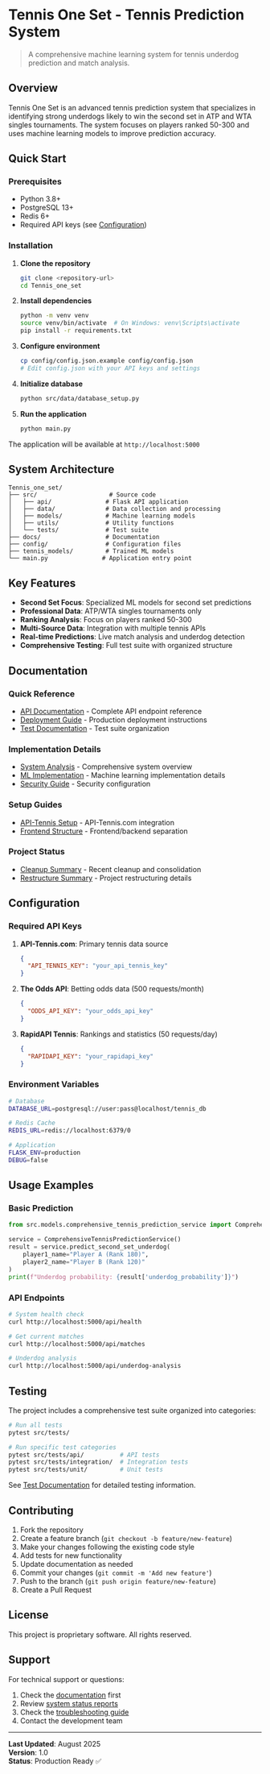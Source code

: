 # Tennis One Set - Tennis Prediction System

> A comprehensive machine learning system for tennis underdog prediction and match analysis.

## Overview

Tennis One Set is an advanced tennis prediction system that specializes in identifying strong underdogs likely to win the second set in ATP and WTA singles tournaments. The system focuses on players ranked 50-300 and uses machine learning models to improve prediction accuracy.

## Quick Start

### Prerequisites

- Python 3.8+
- PostgreSQL 13+
- Redis 6+
- Required API keys (see [Configuration](#configuration))

### Installation

1. **Clone the repository**
   ```bash
   git clone <repository-url>
   cd Tennis_one_set
   ```

2. **Install dependencies**
   ```bash
   python -m venv venv
   source venv/bin/activate  # On Windows: venv\Scripts\activate
   pip install -r requirements.txt
   ```

3. **Configure environment**
   ```bash
   cp config/config.json.example config/config.json
   # Edit config.json with your API keys and settings
   ```

4. **Initialize database**
   ```bash
   python src/data/database_setup.py
   ```

5. **Run the application**
   ```bash
   python main.py
   ```

The application will be available at `http://localhost:5000`

## System Architecture

```
Tennis_one_set/
├── src/                    # Source code
│   ├── api/               # Flask API application
│   ├── data/              # Data collection and processing
│   ├── models/            # Machine learning models
│   ├── utils/             # Utility functions
│   └── tests/             # Test suite
├── docs/                  # Documentation
├── config/                # Configuration files
├── tennis_models/         # Trained ML models
└── main.py               # Application entry point
```

## Key Features

- **Second Set Focus**: Specialized ML models for second set predictions
- **Professional Data**: ATP/WTA singles tournaments only
- **Ranking Analysis**: Focus on players ranked 50-300
- **Multi-Source Data**: Integration with multiple tennis APIs
- **Real-time Predictions**: Live match analysis and underdog detection
- **Comprehensive Testing**: Full test suite with organized structure

## Documentation

### Quick Reference
- [API Documentation](docs/API_DOCUMENTATION.md) - Complete API endpoint reference
- [Deployment Guide](docs/DEPLOYMENT_GUIDE.md) - Production deployment instructions
- [Test Documentation](src/tests/README.md) - Test suite organization

### Implementation Details
- [System Analysis](docs/SYSTEM_ANALYSIS_REPORT.md) - Comprehensive system overview
- [ML Implementation](docs/IMPLEMENTATION_SUMMARY.md) - Machine learning implementation details
- [Security Guide](docs/SECURITY_DEPLOYMENT_GUIDE.md) - Security configuration

### Setup Guides
- [API-Tennis Setup](docs/API_TENNIS_SETUP_GUIDE.md) - API-Tennis.com integration
- [Frontend Structure](docs/FRONTEND_STRUCTURE.md) - Frontend/backend separation

### Project Status
- [Cleanup Summary](PROJECT_CLEANUP_SUMMARY.md) - Recent cleanup and consolidation
- [Restructure Summary](RESTRUCTURE_SUMMARY.md) - Project restructuring details

## Configuration

### Required API Keys

1. **API-Tennis.com**: Primary tennis data source
   ```json
   {
     "API_TENNIS_KEY": "your_api_tennis_key"
   }
   ```

2. **The Odds API**: Betting odds data (500 requests/month)
   ```json
   {
     "ODDS_API_KEY": "your_odds_api_key"
   }
   ```

3. **RapidAPI Tennis**: Rankings and statistics (50 requests/day)
   ```json
   {
     "RAPIDAPI_KEY": "your_rapidapi_key"
   }
   ```

### Environment Variables

```bash
# Database
DATABASE_URL=postgresql://user:pass@localhost/tennis_db

# Redis Cache
REDIS_URL=redis://localhost:6379/0

# Application
FLASK_ENV=production
DEBUG=false
```

## Usage Examples

### Basic Prediction
```python
from src.models.comprehensive_tennis_prediction_service import ComprehensiveTennisPredictionService

service = ComprehensiveTennisPredictionService()
result = service.predict_second_set_underdog(
    player1_name="Player A (Rank 180)",
    player2_name="Player B (Rank 120)"
)
print(f"Underdog probability: {result['underdog_probability']}")
```

### API Endpoints
```bash
# System health check
curl http://localhost:5000/api/health

# Get current matches
curl http://localhost:5000/api/matches

# Underdog analysis
curl http://localhost:5000/api/underdog-analysis
```

## Testing

The project includes a comprehensive test suite organized into categories:

```bash
# Run all tests
pytest src/tests/

# Run specific test categories
pytest src/tests/api/          # API tests
pytest src/tests/integration/  # Integration tests
pytest src/tests/unit/         # Unit tests
```

See [Test Documentation](src/tests/README.md) for detailed testing information.

## Contributing

1. Fork the repository
2. Create a feature branch (`git checkout -b feature/new-feature`)
3. Make your changes following the existing code style
4. Add tests for new functionality
5. Update documentation as needed
6. Commit your changes (`git commit -m 'Add new feature'`)
7. Push to the branch (`git push origin feature/new-feature`)
8. Create a Pull Request

## License

This project is proprietary software. All rights reserved.

## Support

For technical support or questions:

1. Check the [documentation](docs/) first
2. Review [system status reports](docs/SYSTEM_ANALYSIS_REPORT.md)
3. Check the [troubleshooting guide](docs/DEPLOYMENT_GUIDE.md#troubleshooting)
4. Contact the development team

---

**Last Updated**: August 2025  
**Version**: 1.0  
**Status**: Production Ready ✅